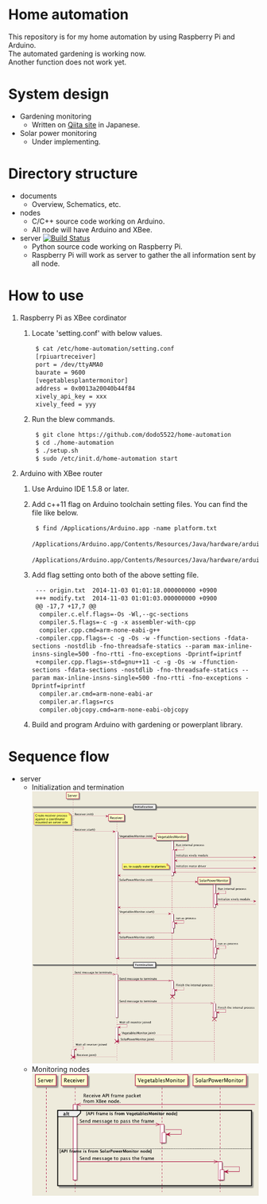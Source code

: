 # Home automation

This repository is for my home automation by using Raspberry Pi and Arduino.  
The automated gardening is working now.  
Another function does not work yet.  

# System design

* Gardening monitoring
    * Written on [Qiita site](http://qiita.com/dodo5522/items/63d1efee3f70b3d5f2f6) in Japanese.
* Solar power monitoring
    * Under implementing.

# Directory structure

* documents
    * Overview, Schematics, etc.
* nodes
    * C/C++ source code working on Arduino.
    * All node will have Arduino and XBee.
* server [![Build Status](https://travis-ci.org/dodo5522/home-automation.svg?branch=master)](https://travis-ci.org/dodo5522/home-automation)
    * Python source code working on Raspberry Pi.
    * Raspberry Pi will work as server to gather the all information sent by all node.

# How to use

1. Raspberry Pi as XBee cordinator
    1. Locate 'setting.conf' with below values.

            $ cat /etc/home-automation/setting.conf
            [rpiuartreceiver]
            port = /dev/ttyAMA0
            baurate = 9600
            [vegetablesplantermonitor]
            address = 0x0013a20040b44f84
            xively_api_key = xxx
            xively_feed = yyy

    2. Run the blew commands.

            $ git clone https://github.com/dodo5522/home-automation
            $ cd ./home-automation
            $ ./setup.sh
            $ sudo /etc/init.d/home-automation start

2. Arduino with XBee router
    1. Use Arduino IDE 1.5.8 or later.
    2. Add c++11 flag on Arduino toolchain setting files. You can find the file like below.

            $ find /Applications/Arduino.app -name platform.txt
            /Applications/Arduino.app/Contents/Resources/Java/hardware/arduino/avr/platform.txt
            /Applications/Arduino.app/Contents/Resources/Java/hardware/arduino/sam/platform.txt

    3. Add flag setting onto both of the above setting file.

            --- origin.txt	2014-11-03 01:01:18.000000000 +0900
            +++ modify.txt	2014-11-03 01:01:03.000000000 +0900
            @@ -17,7 +17,7 @@
             compiler.c.elf.flags=-Os -Wl,--gc-sections
             compiler.S.flags=-c -g -x assembler-with-cpp
             compiler.cpp.cmd=arm-none-eabi-g++
            -compiler.cpp.flags=-c -g -Os -w -ffunction-sections -fdata-sections -nostdlib -fno-threadsafe-statics --param max-inline-insns-single=500 -fno-rtti -fno-exceptions -Dprintf=iprintf
            +compiler.cpp.flags=-std=gnu++11 -c -g -Os -w -ffunction-sections -fdata-sections -nostdlib -fno-threadsafe-statics --param max-inline-insns-single=500 -fno-rtti -fno-exceptions -Dprintf=iprintf
             compiler.ar.cmd=arm-none-eabi-ar
             compiler.ar.flags=rcs
             compiler.objcopy.cmd=arm-none-eabi-objcopy

    4. Build and program Arduino with gardening or powerplant library.

# Sequence flow

* server
    * Initialization and termination  
    ![initialize and terminate sequence flow](https://github.com/dodo5522/home-automation/blob/master/documents/uml/sequence_init_term.png)
    * Monitoring nodes  
    ![monitoring nodes](https://github.com/dodo5522/home-automation/blob/master/documents/uml/sequence_monitoring.png)
